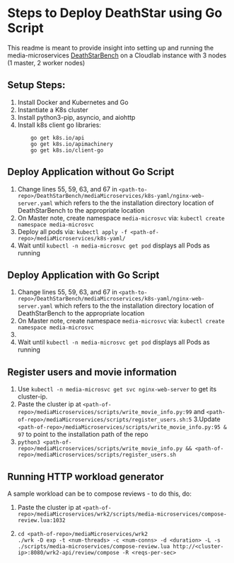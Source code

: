 # Steps to Deploy DeathStar using Go Script

This readme is meant to provide insight into setting up and running the media-microservices [DeathStarBench](https://github.com/delimitrou/DeathStarBench/tree/master/mediaMicroservices) on a Cloudlab instance with 3 nodes (1 master, 2 worker nodes)

## Setup Steps:
1. Install Docker and Kubernetes and Go
2. Instantiate a K8s cluster
3. Install python3-pip, asyncio, and aiohttp
4. Install k8s client go libraries:
    ```
        go get k8s.io/api
        go get k8s.io/apimachinery
        go get k8s.io/client-go
    ```

## Deploy Application without Go Script
1. Change lines 55, 59, 63, and 67 in `<path-to-repo>/DeathStarBench/mediaMicroservices/k8s-yaml/nginx-web-server.yaml` which refers to the the installation directory location of DeathStarBench to the appropriate location
2. On Master note, create namespace `media-microsvc` via: `kubectl create namespace media-microsvc`
3. Deploy all pods via: `kubectl apply -f <path-of-repo>/mediaMicroservices/k8s-yaml/`
4. Wait until `kubectl -n media-microsvc get pod` displays all Pods as running

## Deploy Application with Go Script
1. Change lines 55, 59, 63, and 67 in `<path-to-repo>/DeathStarBench/mediaMicroservices/k8s-yaml/nginx-web-server.yaml` which refers to the the installation directory location of DeathStarBench to the appropriate location
2. On Master note, create namespace `media-microsvc` via: `kubectl create namespace media-microsvc`
3.
4. Wait until `kubectl -n media-microsvc get pod` displays all Pods as running


## Register users and movie information
1. Use `kubectl -n media-microsvc get svc nginx-web-server` to get its cluster-ip.
2. Paste the cluster ip at `<path-of-repo>/mediaMicroservices/scripts/write_movie_info.py:99` and `<path-of-repo>/mediaMicroservices/scripts/register_users.sh:5`
3.Update `<path-of-repo>/mediaMicroservices/scripts/write_movie_info.py:95 & 97` to point to the installation path of the repo
4. `python3 <path-of-repo>/mediaMicroservices/scripts/write_movie_info.py && <path-of-repo>/mediaMicroservices/scripts/register_users.sh`

## Running HTTP workload generator
A sample workload can be to compose reviews - to do this, do:
1. Paste the cluster ip at `<path-of-repo>/mediaMicroservices/wrk2/scripts/media-microservices/compose-review.lua:1032`
2. 	```
	cd <path-of-repo>/mediaMicroservices/wrk2
	./wrk -D exp -t <num-threads> -c <num-conns> -d <duration> -L -s ./scripts/media-microservices/compose-review.lua http://<cluster-ip>:8080/wrk2-api/review/compose -R <reqs-per-sec>
	```
